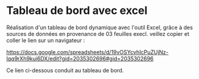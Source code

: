 # Tableau de bord avec excel
Réalisation d'un tableau de bord dynamique avec l'outil Excel, grâce à des sources de données en provenance de 03 feuilles execl.
veillez copier et coller le lien sur un navigateur :

https://docs.google.com/spreadsheets/d/19vOSYcvhIcPuZUjNz-Iqq9rXh9kui6DX/edit?gid=2035302696#gid=2035302696

Ce lien ci-dessous conduit au tableau de bord.
